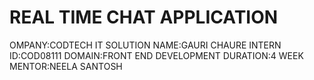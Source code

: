 # REAL TIME CHAT APPLICATION
OMPANY:CODTECH IT SOLUTION
NAME:GAURI CHAURE
INTERN ID:COD08111
DOMAIN:FRONT END DEVELOPMENT
DURATION:4 WEEK 
MENTOR:NEELA SANTOSH
